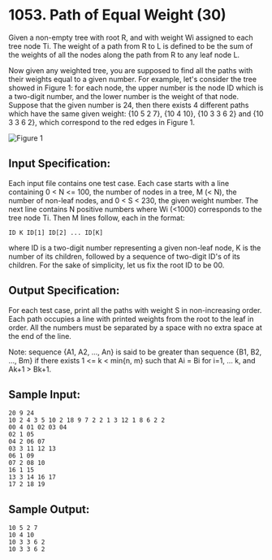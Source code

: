 # 1053. Path of Equal Weight (30)

Given a non-empty tree with root R, and with weight Wi assigned to each tree node Ti. The weight of a path from R to L is defined to be the sum of the weights of all the nodes along the path from R to any leaf node L.  
  
Now given any weighted tree, you are supposed to find all the paths with their weights equal to a given number. For example, let's consider the tree showed in Figure 1: for each node, the upper number is the node ID which is a two-digit number, and the lower number is the weight of that node. Suppose that the given number is 24, then there exists 4 different paths which have the same given weight: {10 5 2 7}, {10 4 10}, {10 3 3 6 2} and {10 3 3 6 2}, which correspond to the red edges in Figure 1.  

![Figure 1](http://nos.patest.cn/5b_mj58f84v11w.jpg)

## Input Specification:

Each input file contains one test case. Each case starts with a line containing 0 < N <= 100, the number of nodes in a tree, M (< N), the number of non-leaf nodes, and 0 < S < 230, the given weight number. The next line contains N positive numbers where Wi (<1000) corresponds to the tree node Ti. Then M lines follow, each in the format:

```
ID K ID[1] ID[2] ... ID[K]
```

where ID is a two-digit number representing a given non-leaf node, K is the number of its children, followed by a sequence of two-digit ID's of its children. For the sake of simplicity, let us fix the root ID to be 00.

## Output Specification:

For each test case, print all the paths with weight S in non-increasing order. Each path occupies a line with printed weights from the root to the leaf in order. All the numbers must be separated by a space with no extra space at the end of the line.  

Note: sequence {A1, A2, ..., An} is said to be greater than sequence {B1, B2, ..., Bm} if there exists 1 <= k < min{n, m} such that Ai = Bi for i=1, ... k, and Ak+1 > Bk+1.

## Sample Input:

```
20 9 24
10 2 4 3 5 10 2 18 9 7 2 2 1 3 12 1 8 6 2 2
00 4 01 02 03 04
02 1 05
04 2 06 07
03 3 11 12 13
06 1 09
07 2 08 10
16 1 15
13 3 14 16 17
17 2 18 19
```

## Sample Output:

```
10 5 2 7
10 4 10
10 3 3 6 2
10 3 3 6 2
```